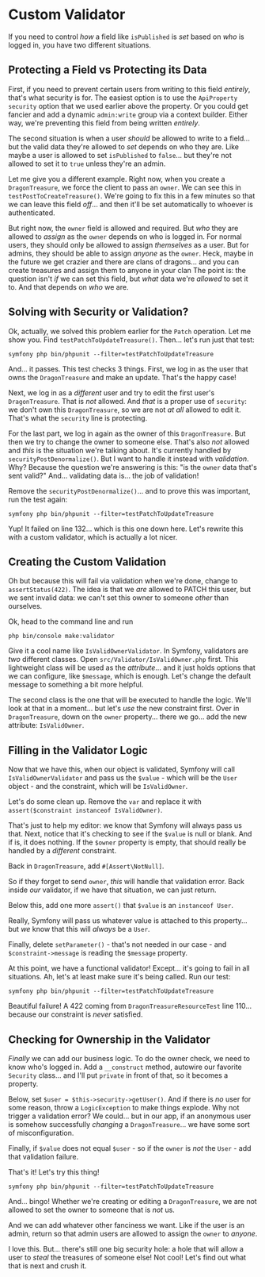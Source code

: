 # Custom Validator

If you need to control *how* a field like `isPublished` is *set* based on *who*
is logged in, you have two different situations.

## Protecting a Field vs Protecting its Data

First, if you need to prevent certain users from writing to this field *entirely*,
that's what security is for. The easiest option is to use the `ApiProperty` `security`
option that we used earlier above the property. Or you could get fancier and add
a dynamic `admin:write` group via a context builder. Either way, we're preventing
this field from being written *entirely*.

The second situation is when a user *should* be allowed to write to a field... but
the valid data they're allowed to *set* depends on who they are. Like maybe a user
is allowed to set `isPublished` to `false`... but they're not allowed to set it
to `true` unless they're an admin.

Let me give you a different example. Right now, when you create a `DragonTreasure`,
we force the client to pass an `owner`. We can see this in
`testPostToCreateTreasure()`. We're going to fix this in a few minutes so that
we can leave this field *off*... and then it'll be set automatically to whoever
is authenticated.

But right now, the `owner` field is allowed and required. But *who* they are allowed
to *assign* as the `owner` depends on who is logged in. For normal users, they should
only be allowed to assign *themselves* as a user. But for admins, they should be
able to assign *anyone* as the `owner`. Heck, maybe in the future we get crazier
and there are clans of dragons... and you can create treasures and assign them
to anyone in your clan  The point is: the question isn't *if* we can set this field,
but *what* data we're *allowed* to set it to. And that depends on *who* we are.

## Solving with Security or Validation?

Ok, actually, we solved this problem earlier for the `Patch` operation. Let me
show you. Find `testPatchToUpdateTreasure()`. Then... let's run just that test:

```terminal-silent
symfony php bin/phpunit --filter=testPatchToUpdateTreasure
```

And... it passes. This test checks 3 things. First, we log in as the user that
owns the `DragonTreasure` and make an update. That's the happy case!

Next, we log in as a *different* user and try to edit the first user's
`DragonTreasure`. That is *not* allowed. And *that* is a proper use of `security`:
we don't own this `DragonTreasure`, so we are not *at all* allowed to edit it. That's
what the `security` line is protecting.

For the last part, we log in again as the owner of this `DragonTreasure`. But then
we try to change the owner to someone else. That's also *not* allowed and *this*
is the situation we're talking about. It's currently handled by
`securityPostDenormalize()`. But I want to handle it instead with *validation*.
Why? Because the question we're answering is this: "is the `owner` data that's
sent valid?" And... validating data is... the job of validation!

Remove the  `securityPostDenormalize()`... and to prove this was important, run
the test again:

```terminal-silent
symfony php bin/phpunit --filter=testPatchToUpdateTreasure
```

Yup! It failed on line 132... which is this one down here. Let's rewrite this
with a custom validator, which is actually a lot nicer.

## Creating the Custom Validation

Oh but because this will fail via validation when we're done, change to
`assertStatus(422)`. The idea is that we *are* allowed to PATCH this user, but we
sent invalid data: we can't set this owner to someone *other* than ourselves.

Ok, head to the command line and run

```terminal
php bin/console make:validator
```

Give it a cool name like `IsValidOwnerValidator`. In Symfony, validators are *two*
different classes. Open `src/Validator/IsValidOwner.php` first. This lightweight
class will be used as the *attribute*... and it just holds options that we can
configure, like `$message`, which is enough. Let's change the default message to
something a bit more helpful.

The second class is the one that will be executed to handle the logic. We'll
look at that in a moment... but let's *use* the new constraint first. Over in
`DragonTreasure`, down on the `owner` property... there we go... add the new attribute:
`IsValidOwner`.

## Filling in the Validator Logic

Now that we have this, when our object is validated, Symfony will call
`IsValidOwnerValidator` and pass us the `$value` - which will be the `User` object -
and the constraint, which will be `IsValidOwner`.

Let's do some clean up. Remove the `var` and replace it with
`assert($constraint instanceof IsValidOwner)`.

That's just to help my editor: we know that Symfony will always pass us that.
Next, notice that it's checking to see if the `$value` is null or blank. And if
is, it does nothing. If the `$owner` property is empty, that should really be
handled by a *different* constraint.

Back in `DragonTreasure`, add `#[Assert\NotNull]`.

So if they forget to send `owner`, *this* will handle that validation error. Back
inside *our* validator, if we have that situation, we can just return.

Below this, add one more `assert()` that `$value` is an `instanceof User`.

Really, Symfony will pass us whatever value is attached to this property... but
*we* know that this will *always* be a `User`.

Finally, delete `setParameter()` - that's not needed in our case - and
`$constraint->message` is reading the `$message` property.

At this point, we have a functional validator! Except... it's going to fail in all
situations. Ah, let's at least make sure it's being called. Run our test:

```terminal-silent
symfony php bin/phpunit --filter=testPatchToUpdateTreasure
```

Beautiful failure! A 422 coming from `DragonTreasureResourceTest` line 110...
because our constraint is *never* satisfied.

## Checking for Ownership in the Validator

*Finally* we can add our business logic. To do the owner check, we need to know
who's logged in. Add a `__construct` method, autowire our favorite `Security`
class... and I'll put `private` in front of that, so it becomes a property.

Below, set `$user = $this->security->getUser()`. And if there is *no* user for
some reason, throw a `LogicException` to make things explode. Why not trigger
a validation error? We could... but in our app, if an anonymous user is somehow
successfully *changing* a `DragonTreasure`... we have some sort of misconfiguration.

Finally, if `$value` does not equal `$user` - so if the `owner` is *not* the
`User` - add that validation failure.

That's it! Let's try this thing!

```terminal-silent
symfony php bin/phpunit --filter=testPatchToUpdateTreasure
```

And... bingo! Whether we're creating or editing a `DragonTreasure`, we are
not allowed to set the owner to someone that is *not* us.

And we can add whatever other fanciness we want. Like if the user is an admin,
return so that admin users are allowed to assign the `owner` to *anyone*.

I love this. But... there's still one big security hole: a hole that will allow
a user to *steal* the treasures of someone else! Not cool! Let's find out what
that is next and crush it.
